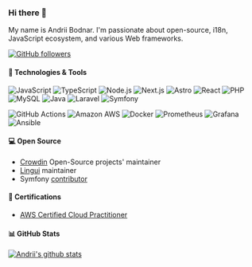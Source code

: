  ### Hi there 👋

My name is Andrii Bodnar. I'm passionate about open-source, i18n, JavaScript ecosystem, and various Web frameworks.

[![GitHub followers](https://img.shields.io/github/followers/andrii-bodnar?label=Follow&style=social)](https://github.com/andrii-bodnar?tab=followers)

#### 🔧 Technologies & Tools

![JavaScript](https://img.shields.io/badge/-JavaScript-black?logo=javascript&cacheSeconds=10000)
![TypeScript](https://img.shields.io/badge/-TypeScript-black?logo=typescript&cacheSeconds=10000)
![Node.js](https://img.shields.io/badge/-Node.js-black?logo=Node.js&cacheSeconds=10000)
![Next.js](https://img.shields.io/badge/-Next.js-black?logo=Next.js&cacheSeconds=10000)
![Astro](https://img.shields.io/badge/-Astro-44178c?logo=Astro&cacheSeconds=10000)
![React](https://img.shields.io/badge/-React-black?logo=react&cacheSeconds=10000)
![PHP](https://img.shields.io/badge/-PHP-black?logo=PHP&cacheSeconds=10000)
![MySQL](https://img.shields.io/badge/-MySQL-black?logo=mysql&cacheSeconds=10000)
![Java](https://img.shields.io/badge/-Java-E34A86?logo=openjdk&cacheSeconds=10000)
![Laravel](https://img.shields.io/badge/-Laravel-teal?logo=laravel&cacheSeconds=10000)
![Symfony](https://img.shields.io/badge/-Symfony-blue?logo=symfony&cacheSeconds=10000)

![GitHub Actions](https://img.shields.io/badge/-GH%20Actions-181717?logo=githubactions&cacheSeconds=10000)
![Amazon AWS](https://img.shields.io/badge/AWS-232F3E?logo=amazon-aws&cacheSeconds=10000)
![Docker](https://img.shields.io/badge/-Docker-black?logo=docker&cacheSeconds=10000)
![Prometheus](https://img.shields.io/badge/-Prometheus-1572B6?logo=prometheus&cacheSeconds=10000)
![Grafana](https://img.shields.io/badge/-Grafana-430098?logo=grafana&cacheSeconds=10000)
![Ansible](https://img.shields.io/badge/-Ansible-3e8391?logo=ansible&cacheSeconds=10000)

#### 💻 Open Source

- [Crowdin](https://github.com/crowdin) Open-Source projects' maintainer
- [Lingui](https://github.com/lingui) maintainer
- Symfony [contributor](https://github.com/search?q=org%3Asymfony+author%3Aandrii-bodnar&type=pullrequests)

#### 📜 Certifications

- [AWS Certified Cloud Practitioner](https://www.credly.com/badges/d703d8b0-d8f0-4178-96eb-c2e7bb67997c/public_url)

#### 📊 GitHub Stats

[![Andrii's github stats](https://github-readme-stats-git-masterrstaa-rickstaa.vercel.app/api?username=andrii-bodnar&count_private=true&show_icons=true&include_all_commits=true&show=reviews,discussions_answered&rank_icon=github)](https://github.com/anuraghazra/github-readme-stats)
